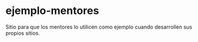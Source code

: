 # ejemplo-mentores
Sitio para que los mentores lo utilicen como ejemplo cuando desarrollen sus propios sitios.
